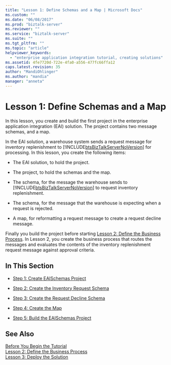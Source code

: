 ```yaml
---
title: "Lesson 1: Define Schemas and a Map | Microsoft Docs"
ms.custom: ""
ms.date: "06/08/2017"
ms.prod: "biztalk-server"
ms.reviewer: ""
ms.service: "biztalk-server"
ms.suite: ""
ms.tgt_pltfrm: ""
ms.topic: "article"
helpviewer_keywords: 
  - "enterprise application integration tutorial, creating solutions"
ms.assetid: 4fe7720d-722e-4fa0-a556-477fc66ffa12
caps.latest.revision: 35
author: "MandiOhlinger"
ms.author: "mandia"
manager: "anneta"
---
```

# Lesson 1: Define Schemas and a Map
In this lesson, you create and build the first project in the enterprise application integration (EAI) solution. The project contains two message schemas, and a map.  
  
 In the EAI solution, a warehouse system sends a request message for inventory replenishment to [!INCLUDE[btsBizTalkServerNoVersion](../includes/btsbiztalkservernoversion-md.md)] for processing. In this lesson, you create the following items:  
  
-   The EAI solution, to hold the project.  
  
-   The project, to hold the schemas and the map.  
  
-   The schema, for the message the warehouse sends to [!INCLUDE[btsBizTalkServerNoVersion](../includes/btsbiztalkservernoversion-md.md)] to request inventory replenishment.  
  
-   The schema, for the message that the warehouse is expecting when a request is rejected.  
  
-   A map, for reformatting a request message to create a request decline message.  
  
 Finally you build the project before starting [Lesson 2: Define the Business Process](../core/lesson-2-define-the-business-process.md). In Lesson 2, you create the business process that routes the messages and evaluates the contents of the inventory replenishment request message against approval criteria.  
  
## In This Section  
  
-   [Step 1: Create EAISchemas Project](../core/step-1-create-eaischemas-project.md)  
  
-   [Step 2: Create the Inventory Request Schema](../core/step-2-create-the-inventory-request-schema.md)  
  
-   [Step 3: Create the Request Decline Schema](../core/step-3-create-the-request-decline-schema.md)  
  
-   [Step 4: Create the Map](../core/step-4-create-the-map.md)  
  
-   [Step 5: Build the EAISchemas Project](../core/step-5-build-the-eaischemas-project.md)  
  
## See Also  
 [Before You Begin the Tutorial](../core/before-you-begin-the-tutorial.md)   
 [Lesson 2: Define the Business Process](../core/lesson-2-define-the-business-process.md)   
 [Lesson 3: Deploy the Solution](../core/lesson-3-deploy-the-solution.md)